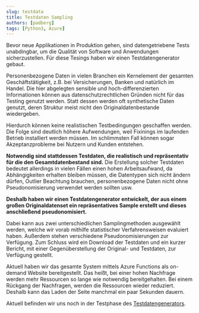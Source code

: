 ```yaml
---
slug: testdata
title: Testdaten Sampling
authors: [padberg]
tags: [Python3, Azure]
---
```

Bevor neue Applikationen in Produktion gehen, sind datengetriebene Tests unabdingbar, um die Qualität von Software und Anwendungen sicherzustellen. Für diese Tesings haben wir einen Testdatengenerator gebaut.
<!--truncate-->

Personenbezogene Daten in vielen Branchen ein Kernelement der gesamten Geschäftstätigkeit, z.B. bei Versicherungen, Banken und natürlich im Handel. Die hier abgelegten sensible und hoch-differenzierten Informationen können aus datenschutzrechtlichen Gründen nicht für das Testing genutzt werden. Statt dessen werden oft synthetische Daten genutzt, deren Struktur meist nicht den Originaldatenbestande wiedergeben.

Hierdurch können keine realistischen Testbedingungen geschaffen werden. Die Folge sind deutlich höhere Aufwendungen, weil Fixinings im laufenden Betrieb installiert werden müssen. Im schlimmsten Fall können sogar Akzeptanzprobleme bei Nutzern und Kunden entstehen.

**Notwendig sind stattdessen Testdaten, die realistisch und repräsentativ für die den Gesamtdatenbestand sind.** Die Erstellung solcher Testdaten bedeutet allerdings in vielen Fällen einen hohen Arbeitsaufwand, da Abhängigkeiten erhalten bleiben müssen, die Datentypen sich nicht ändern dürfen, Outlier Beachtung brauchen, personenbezogene Daten nicht ohne Pseudonomisierung verwendet werden sollten usw.

**Deshalb haben wir einen Testdatengenerator entwickelt, der aus einem großen Originaldatenset ein repräsentatives Sample erstellt und dieses anschließend pseudonomisiert.**

Dabei kann aus zwei unterschiedlichen Samplingmethoden ausgewählt werden, welche wir vorab mithilfe statistischer Verfahrensweisen evaluiert haben. Außerdem stehen verschiedene Pseudonomisierungen zur Verfügung. Zum Schluss wird ein Download der Testdaten und ein kurzer Bericht, mit einer Gegenüberstellung der Original- und Testdaten, zur Verfügung gestellt.

Aktuell haben wir das gesamte System mittels Azure Functions als on-demand Website bereitgestellt. Das heißt, bei einer hohen Nachfrage werden mehr Ressourcen so lange wie notwendig bereitgehalten. Bei einem Rückgang der Nachfragen, werden die Ressourcen wieder reduziert. Deshalb kann das Laden der Seite manchmal ein paar Sekunden dauern.

Aktuell befinden wir uns noch in der Testphase des [Testdatengenerators](https://kitestdataengine.azurewebsites.net/file_upload).